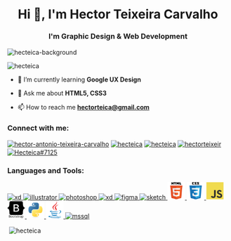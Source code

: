 <h1 align="center">Hi 👋, I'm Hector Teixeira Carvalho</h1>
<h3 align="center">I'm Graphic Design & Web Development</h3>
<img align="center" src="https://media.licdn.com/dms/image/C4E16AQGM6jyl8ccoGw/profile-displaybackgroundimage-shrink_350_1400/0/1668525942167?e=1715212800&v=beta&t=b842JVsyV6O7GHmnDa2nQICFiTxklrgxZxb39EBdTzM" height="250" width="1200" alt="hecteica-background"/>

<p align="left"> <img src="https://komarev.com/ghpvc/?username=hecteica&label=Profile%20views&color=0e75b6&style=flat" alt="hecteica" /> </p>

- 🌱 I’m currently learning **Google UX Design**

- 💬 Ask me about **HTML5, CSS3**

- 📫 How to reach me **hectorteica@gmail.com**

<h3 align="left">Connect with me:</h3>
<p align="left">
<a href="https://linkedin.com/in/hector-antonio-teixeira-carvalho" target="blank"><img align="center" src="https://raw.githubusercontent.com/rahuldkjain/github-profile-readme-generator/master/src/images/icons/Social/linked-in-alt.svg" alt="hector-antonio-teixeira-carvalho" height="30" width="40" /></a>
<a href="https://instagram.com/hecteica" target="blank"><img align="center" src="https://raw.githubusercontent.com/rahuldkjain/github-profile-readme-generator/master/src/images/icons/Social/instagram.svg" alt="hecteica" height="30" width="40" /></a>
<a href="https://dribbble.com/hecteica" target="blank"><img align="center" src="https://raw.githubusercontent.com/rahuldkjain/github-profile-readme-generator/master/src/images/icons/Social/dribbble.svg" alt="hecteica" height="30" width="40" /></a>
<a href="https://www.behance.net/hectorteixeir" target="blank"><img align="center" src="https://raw.githubusercontent.com/rahuldkjain/github-profile-readme-generator/master/src/images/icons/Social/behance.svg" alt="hectorteixeir" height="30" width="40" /></a>
<a href="https://discord.gg/Hecteica#7125" target="blank"><img align="center" src="https://raw.githubusercontent.com/rahuldkjain/github-profile-readme-generator/master/src/images/icons/Social/discord.svg" alt="Hecteica#7125" height="30" width="40" /></a>
</p>

<h3 align="left">Languages and Tools:</h3>
<p align="left">
  <a href="https://www.adobe.com/products/xd.html" target="_blank" rel="noreferrer"> <img src="https://www.svgrepo.com/show/303342/adobe-indesign-cs6-logo.svg" alt="xd" width="40" height="30"/> </a>
  <a href="https://www.adobe.com/in/products/illustrator.html" target="_blank" rel="noreferrer"> <img src="https://www.vectorlogo.zone/logos/adobe_illustrator/adobe_illustrator-icon.svg" alt="illustrator" width="30" height="30"/> </a>
  <a href="https://www.photoshop.com/en" target="_blank" rel="noreferrer"> <img src="https://www.svgrepo.com/show/373968/photoshop.svg" alt="photoshop" width="40" height="40"/> </a> 
  <a href="https://www.adobe.com/products/xd.html" target="_blank" rel="noreferrer"> <img src="https://www.svgrepo.com/show/303109/adobe-xd-logo.svg" alt="xd" width="40" height="40"/> </a>
  <a href="https://www.figma.com/" target="_blank" rel="noreferrer"> <img src="https://www.vectorlogo.zone/logos/figma/figma-icon.svg" alt="figma" width="40" height="40"/> </a>
  <a href="https://www.sketch.com/" target="_blank" rel="noreferrer"> <img src="https://www.vectorlogo.zone/logos/sketchapp/sketchapp-icon.svg" alt="sketch" width="40" height="40"/> </a>
  <a href="https://www.w3.org/html/" target="_blank" rel="noreferrer"> <img src="https://raw.githubusercontent.com/devicons/devicon/master/icons/html5/html5-original-wordmark.svg" alt="html5" width="40" height="40"/> </a>
  <a href="https://www.w3schools.com/css/" target="_blank" rel="noreferrer"> <img src="https://raw.githubusercontent.com/devicons/devicon/master/icons/css3/css3-original-wordmark.svg" alt="css3" width="40" height="40"/> </a>
  <a href="https://developer.mozilla.org/en-US/docs/Web/JavaScript" target="_blank" rel="noreferrer"> <img src="https://raw.githubusercontent.com/devicons/devicon/master/icons/javascript/javascript-original.svg" alt="javascript" width="40" height="40"/> </a>
  <a href="https://getbootstrap.com" target="_blank" rel="noreferrer"> <img src="https://raw.githubusercontent.com/devicons/devicon/master/icons/bootstrap/bootstrap-plain-wordmark.svg" alt="bootstrap" width="40" height="40"/> </a>
  <a href="https://www.python.org" target="_blank" rel="noreferrer"> <img src="https://raw.githubusercontent.com/devicons/devicon/master/icons/python/python-original.svg" alt="python" width="40" height="40"/> </a>
  <a href="https://www.java.com" target="_blank" rel="noreferrer"> <img src="https://raw.githubusercontent.com/devicons/devicon/master/icons/java/java-original.svg" alt="java" width="40" height="40"/> </a> 
  <a href="https://www.microsoft.com/en-us/sql-server" target="_blank" rel="noreferrer"> <img src="https://www.svgrepo.com/show/303229/microsoft-sql-server-logo.svg" alt="mssql" width="40" height="40"/> </a> 
   
</p>

<p>&nbsp;<img align="center" src="https://github-readme-stats.vercel.app/api?username=hecteica&show_icons=true&locale=en" alt="hecteica" /></p>

